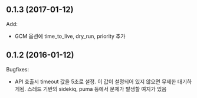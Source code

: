 ## 0.1.3 (2017-01-12)

Add:

  - GCM 옵션에 time_to_live, dry_run, priority 추가

## 0.1.2 (2016-01-12)

Bugfixes:

  - API 호출시 timeout 값을 5초로 설정. 이 값이 설정되어 있지 않으면 무제한 대기하게됨. 스레드 기반의 sidekiq, puma 등에서 문제가 발생할 여지가 있음
